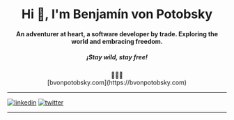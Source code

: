 <h1 align="center">Hi 👋,  I'm Benjamín von Potobsky</h1>
<h4 align="center">An adventurer at heart, a software developer by trade. Exploring the world and embracing freedom.</h4>
<h5 align="center">¡Stay wild, stay free!</h5>


<div align="center">🚀🚀🚀</div>


<div align="center">
   [bvonpotobsky.com](https://bvonpotobsky.com)
</div>
   
[1]: https://www.linkedin.com/in/bvonpotobsky
[2]: https://twitter.com/bvonpotobsky

---

[![linkedin](https://img.shields.io/badge/LinkedIn-0077B5?style=for-the-badge&logo=linkedin&logoColor=white)][1]
[![twitter](https://img.shields.io/badge/Twitter-1DA1F2?style=for-the-badge&logo=twitter&logoColor=white)][2]

---
   
</div>
